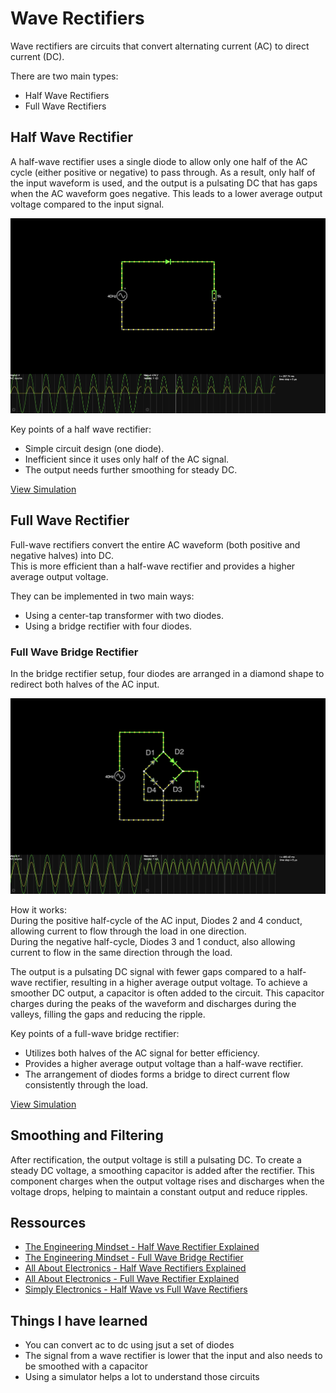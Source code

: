 # Wave Rectifiers

Wave rectifiers are circuits that convert alternating current (AC) to direct current (DC). 

There are two main types:
- Half Wave Rectifiers
- Full Wave Rectifiers

## Half Wave Rectifier
A half-wave rectifier uses a single diode to allow only one half of the AC cycle (either positive or negative) to pass through. 
As a result, only half of the input waveform is used, and the output is a pulsating DC that has gaps when the AC waveform goes negative. 
This leads to a lower average output voltage compared to the input signal.

![Half Wave Rectifier](half-wave-rectifier.png)

Key points of a half wave rectifier:
- Simple circuit design (one diode).
- Inefficient since it uses only half of the AC signal.
- The output needs further smoothing for steady DC.

[View Simulation](https://www.falstad.com/circuit/circuitjs.html?ctz=CQAgjCAMB0l3BWcBmWBOA7AFjA5AmMSADjGIDYIEkbIQEBTAWjDACgA3cMfEAu1rzTko4EFjpI606AjYAncWBHClI-qKJw2AE25CROFSN46GAMwCGAVwA2AFzYB3fX3x0jb6WwD2o8liiEmho9FCwPFIgvHTIvmIBQZAhYTCQkWK8EHFAA)

## Full Wave Rectifier
Full-wave rectifiers convert the entire AC waveform (both positive and negative halves) into DC.  
This is more efficient than a half-wave rectifier and provides a higher average output voltage.

They can be implemented in two main ways:

- Using a center-tap transformer with two diodes.
- Using a bridge rectifier with four diodes.

### Full Wave Bridge Rectifier
In the bridge rectifier setup, four diodes are arranged in a diamond shape to redirect both halves of the AC input.

![Full Wave Bridge Rectifier](full-wave-bridge-rectifier.png)

How it works:  
During the positive half-cycle of the AC input, Diodes 2 and 4 conduct, allowing current to flow through the load in one direction.  
During the negative half-cycle, Diodes 3 and 1 conduct, also allowing current to flow in the same direction through the load.

The output is a pulsating DC signal with fewer gaps compared to a half-wave rectifier, resulting in a higher average output voltage. To achieve a smoother DC output, a capacitor is often added to the circuit. This capacitor charges during the peaks of the waveform and discharges during the valleys, filling the gaps and reducing the ripple.

Key points of a full-wave bridge rectifier:
- Utilizes both halves of the AC signal for better efficiency.
- Provides a higher average output voltage than a half-wave rectifier.
- The arrangement of diodes forms a bridge to direct current flow consistently through the load.

[View Simulation](https://www.falstad.com/circuit/circuitjs.html?ctz=CQAgjCAMB0l3BWEBmaCCc7nLADl8ggGwBMB6RICyVVkVApgLRhgBQAbuEfYSd-SIAWKOBBD6SetLRsA7gJDCUkEcsjyVakclXgyUNgBMt+3CiLmw6fvyMMAZgEMArgBsALsdMliFqzYgdo6unt4kEuCBuiJgBsHO7l4mEfTW-DFBfgmhXgqZvpSZfIb5eiVgPCgI-BoKqVG2kWTmdf6N4pUdbQ0tnZR9GgBO-R1CXYPg8GwAHkFClGDI6EEA7ItC-CIRIAAi7HPI4+DIRasQSyvbIrsksyiEQVWnSCRENNd7yPe+9G+2uD+RCQn12QjYAHtROpxJBMLQYHBSFIgqJvlC4koRPQJPCpLBIMixPxMd8gA)

## Smoothing and Filtering
After rectification, the output voltage is still a pulsating DC. 
To create a steady DC voltage, a smoothing capacitor is added after the rectifier. 
This component charges when the output voltage rises and discharges when the voltage drops, helping to maintain a constant output and reduce ripples.


## Ressources
- [The Engineering Mindset - Half Wave Rectifier Explained](https://www.youtube.com/watch?v=VfdZsV3BRgk)
- [The Engineering Mindset - Full Wave Bridge Rectifier](https://www.youtube.com/watch?v=RiRyzLl4Y8U)
- [All About Electronics - Half Wave Rectifiers Explained](https://www.youtube.com/watch?v=Ll0IOk_Ltfc)
- [All About Electronics - Full Wave Rectifier Explained](https://www.youtube.com/watch?v=74QrYyYsftY)
- [Simply Electronics - Half Wave vs Full Wave Rectifiers](https://www.youtube.com/watch?v=00hEBoBZ6m4)

## Things I have learned
- You can convert ac to dc using jsut a set of diodes
- The signal from a wave rectifier is lower that the input and also needs to be smoothed with a capacitor
- Using a simulator helps a lot to understand those circuits